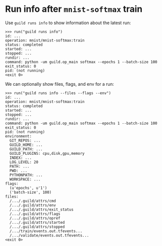 # Run info after `mnist-softmax` train

Use `guild runs info` to show information about the latest run:

    >>> run("guild runs info")
    id: ...
    operation: mnist/mnist-softmax:train
    status: completed
    started: ...
    stopped: ...
    rundir: ...
    command: python -um guild.op_main softmax --epochs 1 --batch-size 100
    exit_status: 0
    pid: (not running)
    <exit 0>

We can optionally show files, flags, and env for a run:

    >>> run("guild runs info --files --flags --env")
    id: ...
    operation: mnist/mnist-softmax:train
    status: completed
    started: ...
    stopped: ...
    rundir: ...
    command: python -um guild.op_main softmax --epochs 1 --batch-size 100
    exit_status: 0
    pid: (not running)
    environment:
      GIT_REPOS: ...
      GUILD_HOME: ...
      GUILD_PATH: ...
      GUILD_PLUGINS: cpu,disk,gpu,memory
      INDEX: ...
      LOG_LEVEL: 20
      PATH: ...
      PWD: ...
      PYTHONPATH: ...
      WORKSPACE: ...
    flags:
      (u'epochs', u'1')
      ('batch-size', 100)
    files:
      /.../.guild/attrs/cmd
      /.../.guild/attrs/env
      /.../.guild/attrs/exit_status
      /.../.guild/attrs/flags
      /.../.guild/attrs/opref
      /.../.guild/attrs/started
      /.../.guild/attrs/stopped
      /.../train/events.out.tfevents...
      /.../validate/events.out.tfevents...
    <exit 0>
